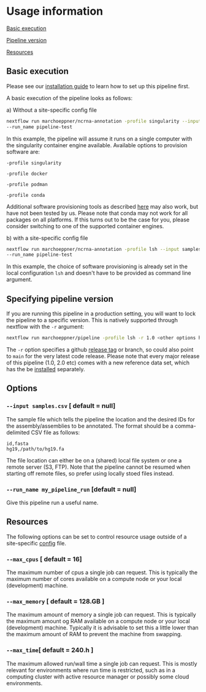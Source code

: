 # Usage information

[Basic execution](#basic-execution)

[Pipeline version](#specifying-pipeline-version)

[Resources](#resources)

## Basic execution

Please see our [installation guide](installation.md) to learn how to set up this pipeline first. 

A basic execution of the pipeline looks as follows:

a) Without a site-specific config file

```bash
nextflow run marchoeppner/ncrna-annotation -profile singularity --input samples.csv \\
--run_name pipeline-test
```

In this example, the pipeline will assume it runs on a single computer with the singularity container engine available. Available options to provision software are:

`-profile singularity`

`-profile docker` 

`-profile podman` 

`-profile conda` 

Additional software provisioning tools as described [here](https://www.nextflow.io/docs/latest/container.html) may also work, but have not been tested by us. Please note that conda may not work for all packages on all platforms. If this turns out to be the case for you, please consider switching to one of the supported container engines. 

b) with a site-specific config file

```bash
nextflow run marchoeppner/ncrna-annotation -profile lsh --input samples.csv \\
--run_name pipeline-test 
```

In this example, the choice of software provisioning is already set in the local configuration `lsh` and doesn't have to be provided as command line argument. 

## Specifying pipeline version

If you are running this pipeline in a production setting, you will want to lock the pipeline to a specific version. This is natively supported through nextflow with the `-r` argument:

```bash
nextflow run marchoeppner/pipeline -profile lsh -r 1.0 <other options here>
```

The `-r` option specifies a github [release tag](https://github.com/marchoeppner/ncrna-annotation/releases) or branch, so could also point to `main` for the very latest code release. Please note that every major release of this pipeline (1.0, 2.0 etc) comes with a new reference data set, which has the be [installed](installation.md) separately.

## Options

### `--input samples.csv` [ default = null]

The sample file which tells the pipeline the location and the desired IDs for the assembly/assemblies to be annotated. The format should be a comma-delimited CSV file as follows:

```CSV
id,fasta
hg19,/path/to/hg19.fa
```

The file location can either be on a (shared) local file system or one a remote server (S3, FTP). Note that the pipeline cannot be resumed when starting off remote files, so prefer using locally stoed files instead. 

### `--run_name my_pipeline_run` [default = null]

Give this pipeline run a useful name.

## Resources

The following options can be set to control resource usage outside of a site-specific [config](https://github.com/marchoeppner/nf-configs) file.

### `--max_cpus` [ default = 16]

The maximum number of cpus a single job can request. This is typically the maximum number of cores available on a compute node or your local (development) machine. 

### `--max_memory` [ default = 128.GB ]

The maximum amount of memory a single job can request. This is typically the maximum amount og RAM available on a compute node or your local (development) machine. Typically it is advisable to set this a little lower than the maximum amount of RAM to prevent the machine from swapping. 

### `--max_time`[ default = 240.h ]

The maximum allowed run/wall time a single job can request. This is mostly relevant for environments where run time is restricted, such as in a computing cluster with active resource manager or possibly some cloud environments.  